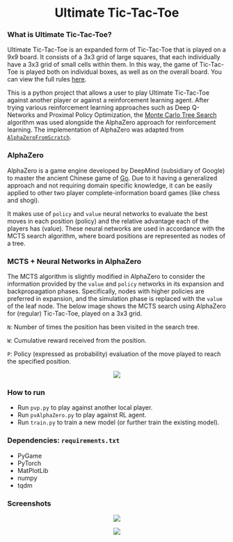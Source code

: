 <h1 align="center">Ultimate Tic-Tac-Toe</h1> 

### What is Ultimate Tic-Tac-Toe?

Ultimate Tic-Tac-Toe is an expanded form of Tic-Tac-Toe that is played on a 9x9 board. It consists of a 3x3 grid of large squares, that each individually have a 3x3 grid of small cells within them. In this way, the game of Tic-Tac-Toe is played both on individual boxes, as well as on the overall board. You can view the full rules [here](https://mathwithbaddrawings.com/2013/06/16/ultimate-tic-tac-toe/).

This is a python project that allows a user to play Ultimate Tic-Tac-Toe against another player or against a reinforcement learning agent. After trying various reinforcement learning approaches such as Deep Q-Networks and Proximal Policy Optimization, the [Monte Carlo Tree Search](https://en.wikipedia.org/wiki/Monte_Carlo_tree_search) algorithm was used alongside the AlphaZero approach for reinforcement learning. The implementation of AlphaZero was adapted from [`AlphaZeroFromScratch`](https://github.com/foersterrobert/AlphaZeroFromScratch).

### AlphaZero

AlphaZero is a game engine developed by DeepMind (subsidiary of Google) to master the ancient Chinese game of [Go](https://en.wikipedia.org/wiki/Go_(game)). Due to it having a generalized approach and not requiring domain specific knowledge, it can be easily applied to other two player complete-information board games (like chess and shogi).

It makes use of `policy` and `value` neural networks to evaluate the best moves in each position (policy) and the relative advantage each of the players has (value). These neural networks are used in accordance with the MCTS search algorithm, where board positions are represented as nodes of a tree.

### MCTS + Neural Networks in AlphaZero

The MCTS algorithm is slightly modified in AlphaZero to consider the information provided by the `value` and `policy` networks in its expansion and backpropagation phases. Specifically, nodes with higher policies are preferred in expansion, and the simulation phase is replaced with the `value` of the leaf node. The below image shows the MCTS search using AlphaZero for (regular) Tic-Tac-Toe, played on a 3x3 grid.

`N`: Number of times the position has been visited in the search tree.

`W`: Cumulative reward received from the position.

`P`: Policy (expressed as probability) evaluation of the move played to reach the specified position.

<p align="center" width="100%">
    <img src="https://github.com/samkas125/ultimate-tictactoe/assets/101554474/3b0017da-5b1c-479c-8229-310fee38357a"> 
</p>


### How to run
- Run `pvp.py` to play against another local player.
- Run `pvAlphaZero.py` to play against RL agent.
- Run `train.py` to train a new model (or further train the existing model).

### Dependencies: `requirements.txt`
- PyGame
- PyTorch
- MatPlotLib
- numpy
- tqdm

### Screenshots

<p align="center" width="100%">
    <img src="https://user-images.githubusercontent.com/101554474/235619968-23c7c257-96b3-4d11-812c-2207f2936b0f.png"> 
</p>

<p align="center" width="100%">
    <img src="https://github.com/samkas125/ultimate-tictactoe/assets/101554474/462efaf6-8a97-46f6-917e-0bacacf32f02"> 
</p>





